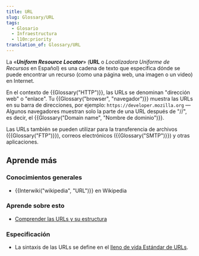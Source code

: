 ```yaml
---
title: URL
slug: Glossary/URL
tags:
  - Glosario
  - Infraestructura
  - l10n:priority
translation_of: Glossary/URL
---
```


La «**_Uniform Resource Locator_**» (**URL** o _Localizadora Uniforme de Recursos_ en Español) es una cadena de texto que especifica dónde se puede encontrar un recurso (como una página web, una imagen o un video) en Internet.

En el contexto de {{Glossary("HTTP")}}, las URLs se denominan "dirección web" o "enlace". Tu {{Glossary("browser", "navegador")}} muestra las URLs en su barra de direcciones, por ejemplo: `https://developer.mozilla.org` — Algunos navegadores muestran solo la parte de una URL después de "//", es decir, el {{Glossary("Domain name", "Nombre de dominio")}}.

Las URLs también se pueden utilizar para la transferencia de archivos ({{Glossary("FTP")}}), correos electrónicos ({{Glossary("SMTP")}}) y otras aplicaciones.

## Aprende más

### Conocimientos generales

- {{Interwiki("wikipedia", "URL")}} en Wikipedia

### Aprende sobre esto

- [Comprender las URLs y su estructura](/es/Learn/Understanding_URLs)

### Especificación

- La sintaxis de las URLs se define en el [lleno de vida Estándar de URLs](https://url.spec.whatwg.org/).
